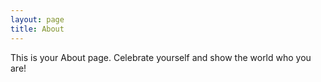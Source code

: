 ```yaml
---
layout: page
title: About
---
```


This is your About page. Celebrate yourself and show the world who you are!
